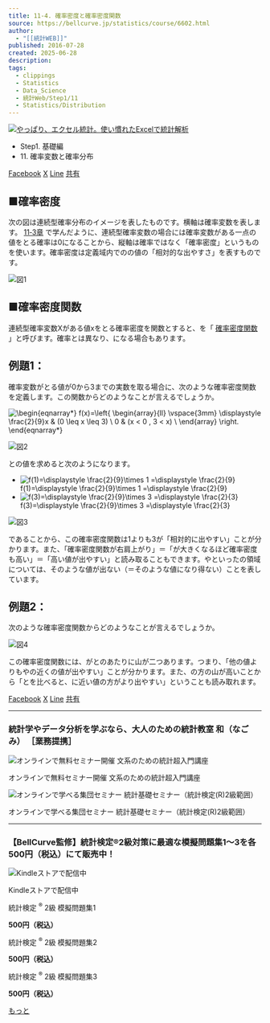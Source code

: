 ```yaml
---
title: 11-4. 確率密度と確率密度関数
source: https://bellcurve.jp/statistics/course/6602.html
author:
  - "[[統計WEB]]"
published: 2016-07-28
created: 2025-06-28
description: 
tags:
  - clippings
  - Statistics
  - Data_Science
  - 統計Web/Step1/11
  - Statistics/Distribution
---
```

[![やっぱり、エクセル統計。使い慣れたExcelで統計解析](https://bellcurve.jp/statistics/wp-content/uploads/2024/09/statistics01-b_ver3.png "やっぱり、エクセル統計。使い慣れたExcelで統計解析")](https://bellcurve.jp/ex/)

- Step1. 基礎編
- 11\. 確率変数と確率分布

[Facebook](https://bellcurve.jp/#facebook "Facebook") [X](https://bellcurve.jp/#x "X") [Line](https://bellcurve.jp/#line "Line") [共有](https://www.addtoany.com/share#url=https%3A%2F%2Fbellcurve.jp%2Fstatistics%2Fcourse%2F6602.html&title=11-4.%20%E7%A2%BA%E7%8E%87%E5%AF%86%E5%BA%A6%E3%81%A8%E7%A2%BA%E7%8E%87%E5%AF%86%E5%BA%A6%E9%96%A2%E6%95%B0)

## ■確率密度

次の図は連続型確率分布のイメージを表したものです。横軸は確率変数を表します。 [11‐3章](https://bellcurve.jp/statistics/course/6600.html) で学んだように、連続型確率変数の場合には確率変数がある一点の値をとる確率は0になることから、縦軸は確率ではなく「確率密度」というものを使います。確率密度は定義域内でのの値の「相対的な出やすさ」を表すものです。

![図1](https://bellcurve.jp/statistics/wp-content/uploads/2016/07/795316b92fc766b0181f6fef074f03fa-16.png)

## ■確率密度関数

連続型確率変数Xがある値xをとる確率密度を関数とすると、を「 [確率密度関数](https://bellcurve.jp/statistics/glossary/811.html) 」と呼びます。確率とは異なり、になる場合もあります。

## 例題1：

確率変数がとる値が0から3までの実数を取る場合に、次のような確率密度関数を定義します。この関数からどのようなことが言えるでしょうか。

![ \begin{eqnarray*} f(x)=\left\{ \begin{array}{ll}  \vspace{3mm} \displaystyle \frac{2}{9}x & (0 \leq x \leq 3) \\ 0 & (x < 0 , 3 < x) \\ \end{array} \right. \end{eqnarray*} ](https://bellcurve.jp/statistics/wp-content/ql-cache/quicklatex.com-9bd8459fafae8d684a1405569777b4bb_l3.svg "Rendered by QuickLaTeX.com")

![図2](https://bellcurve.jp/statistics/wp-content/uploads/2016/07/2b530e80c7d0de90885e285c5d798063-16.png)

との値を求めると次のようになります。

- ![f(1)=\displaystyle \frac{2}{9}\times 1 =\displaystyle \frac{2}{9}](https://bellcurve.jp/statistics/wp-content/ql-cache/quicklatex.com-9236b8e15effe267349f9ef9868607f9_l3.svg)
	f(1)=\\displaystyle \\frac{2}{9}\\times 1 =\\displaystyle \\frac{2}{9}
- ![f(3)=\displaystyle \frac{2}{9}\times 3 =\displaystyle \frac{2}{3}](https://bellcurve.jp/statistics/wp-content/ql-cache/quicklatex.com-093d2dd14e3de16274db4f477000c5b1_l3.svg)
	f(3)=\\displaystyle \\frac{2}{9}\\times 3 =\\displaystyle \\frac{2}{3}

![図3](https://bellcurve.jp/statistics/wp-content/uploads/2016/07/c8856789ec11ab8b1013037cef6929f9-9.png)

であることから、この確率密度関数は1よりも3が「相対的に出やすい」ことが分かります。また、「確率密度関数が右肩上がり」＝「が大きくなるほど確率密度も高い」＝「高い値が出やすい」と読み取ることもできます。やといったの領域については、そのような値が出ない（＝そのような値になり得ない）ことを表しています。

## 例題2：

次のような確率密度関数からどのようなことが言えるでしょうか。

![図4](https://bellcurve.jp/statistics/wp-content/uploads/2016/07/3a4f695a458cb0ac0aceaa2eb13ac2dd-5.png)

この確率密度関数には、がとのあたりに山が二つあります。つまり、「他の値よりもやの近くの値が出やすい」ことが分かります。また、の方の山が高いことから「とを比べると、に近い値の方がより出やすい」ということも読み取れます。

[Facebook](https://bellcurve.jp/#facebook "Facebook") [X](https://bellcurve.jp/#x "X") [Line](https://bellcurve.jp/#line "Line") [共有](https://www.addtoany.com/share#url=https%3A%2F%2Fbellcurve.jp%2Fstatistics%2Fcourse%2F6602.html&title=11-4.%20%E7%A2%BA%E7%8E%87%E5%AF%86%E5%BA%A6%E3%81%A8%E7%A2%BA%E7%8E%87%E5%AF%86%E5%BA%A6%E9%96%A2%E6%95%B0)

---

### 統計学やデータ分析を学ぶなら、大人のための統計教室 和（なごみ） ［業務提携］

![オンラインで無料セミナー開催 文系のための統計超入門講座](https://bellcurve.jp/statistics/wp-content/uploads/2025/05/toukeicyounyumon.png)

オンラインで無料セミナー開催 文系のための統計超入門講座

![オンラインで学べる集団セミナー 統計基礎セミナー（統計検定(R)2級範囲）](https://bellcurve.jp/statistics/wp-content/uploads/2025/05/toukeikiso.png)

オンラインで学べる集団セミナー 統計基礎セミナー（統計検定(R)2級範囲）

---

### 【BellCurve監修】統計検定®2級対策に最適な模擬問題集1～3を各500円（税込）にて販売中！

![Kindleストアで配信中](https://bellcurve.jp/statistics/wp-content/uploads/2018/07/bnr_kindle.png)

Kindleストアで配信中

統計検定 <sup>®</sup> 2級 模擬問題集1

**500円（税込）**  

統計検定 <sup>®</sup> 2級 模擬問題集2

**500円（税込）**  

統計検定 <sup>®</sup> 2級 模擬問題集3

**500円（税込）**  

[もっと](https://bellcurve.jp/statistics/course/#addtoany "すべてを表示")